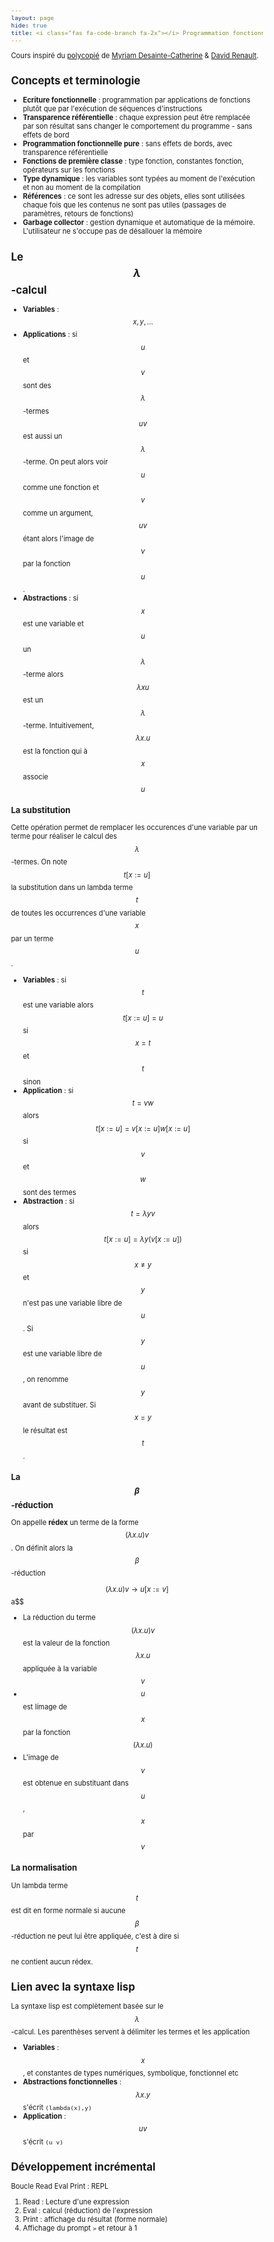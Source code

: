 ```yaml
---
layout: page
hide: true
title: <i class="fas fa-code-branch fa-2x"></i> Programmation fonctionnelle - Introduction
---
```

<script type="text/javascript" async
  src="https://cdn.mathjax.org/mathjax/latest/MathJax.js?config=TeX-MML-AM_CHTML">
</script>

Cours inspiré du
[polycopié](https://www.labri.fr/perso/myriam/Enseignement/Scheme/scheme.pdf)
de [Myriam Desainte-Catherine](https://www.labri.fr/perso/myriam/) & [David Renault](https://www.labri.fr/perso/renault/working/index.php).
<style>
html {
 zoom: 0.80;
}
</style>

## <i class="fas fa-code-branch"></i> Concepts et terminologie 

* **Ecriture fonctionnelle** : programmation par applications de fonctions plutôt que par l'exécution de séquences d'instructions 
* **Transparence référentielle** : chaque expression peut être remplacée par son résultat sans changer le comportement du programme - sans effets de bord
* **Programmation fonctionnelle pure** : sans effets de bords, avec transparence référentielle
* **Fonctions de première classe** : type fonction, constantes fonction, opérateurs sur les fonctions
* **Type dynamique** : les variables sont typées au moment de l'exécution et non au moment de la compilation
* **Références** : ce sont les adresse sur des objets, elles sont utilisées chaque fois que les contenus ne sont pas utiles (passages de paramètres, retours de fonctions)
* **Garbage collector** : gestion dynamique et automatique de la mémoire. L'utilisateur ne s'occupe pas de désallouer la mémoire 

## <i class="fas fa-code-branch"></i> Le $$\lambda$$-calcul

* **Variables** : $$x,y,...$$
* **Applications** : si $$u$$ et $$v$$ sont des $$\lambda$$-termes $$uv$$ est aussi un $$\lambda$$-terme. On peut alors voir $$u$$ comme une fonction et $$v$$ comme un argument, $$uv$$ étant alors l'image de $$v$$ par la fonction $$u$$.
* **Abstractions** : si $$x$$ est une variable et $$u$$ un $$\lambda$$-terme alors $$\lambda x u$$ est un $$\lambda$$-terme. Intuitivement, $$\lambda x.u$$ est la fonction qui à $$x$$ associe $$u$$

### La substitution

Cette opération permet de remplacer les occurences d'une variable par un terme pour réaliser le calcul des $$\lambda$$-termes. On note $$t[x:=u]$$ la substitution dans un lambda terme $$t$$ de toutes les occurrences d'une variable $$x$$ par un terme $$u$$. 

* **Variables** : si $$t$$ est une variable alors $$t[x:=u]=u$$ si $$x=t$$ et $$t$$ sinon 
* **Application** : si $$t=vw$$ alors $$t[x:=u]=v[x:=u]w[x:=u]$$ si $$v$$ et $$w$$ sont des termes
* **Abstraction** : si $$t=\lambda y v$$ alors $$t[x:=u]=\lambda y (v[x:=u])$$ si $$x \neq y$$ et $$y$$ n'est pas une variable libre de $$u$$. Si $$y$$ est une variable libre de $$u$$, on renomme $$y$$ avant de substituer. Si $$x=y$$ le résultat est $$t$$.

### La $$\beta$$-réduction

On appelle **rédex** un terme de la forme $$(\lambda x.u)v$$. On définit alors la $$\beta$$-réduction 

$$ (\lambda x .u)v \rightarrow u[x:=v]$$a$$

* La réduction du terme $$(\lambda x.u)v$$ est la valeur de la fonction $$\lambda x.u$$ appliquée à la variable $$v$$
* $$u$$ est límage de $$x$$ par la fonction $$(\lambda x.u)$$
* L'image de $$v$$ est obtenue en substituant dans $$u$$,$$x$$ par $$v$$

### La normalisation

Un lambda terme $$t$$ est dit en forme normale si aucune $$\beta$$-réduction ne peut lui être appliquée, c'est à dire si $$t$$ ne contient aucun rédex.

## <i class="fas fa-code-branch"></i>  Lien avec la syntaxe lisp 

La syntaxe lisp est complètement basée sur le $$\lambda$$-calcul. Les parenthèses servent à délimiter les termes et les application 

* **Variables** : $$x$$, et constantes de types numériques, symbolique, fonctionnel etc
* **Abstractions fonctionnelles** : $$\lambda x.y$$ s'écrit `(lambda(x),y)`
* **Application** : $$uv$$ s'écrit `(u v)`

## <i class="fas fa-code-branch"></i> Développement incrémental 

Boucle Read Eval Print : REPL 

1. Read : Lecture d'une expression
2. Eval : calcul (réduction) de l'expression
3. Print : affichage du résultat (forme normale)
4. Affichage du prompt `>` et retour à 1 
